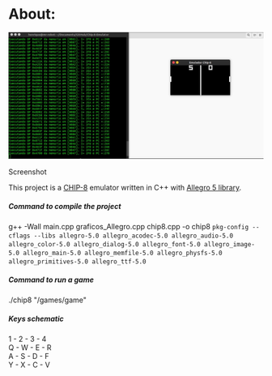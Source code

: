 # About:
<img src="screenshots/screenshot.jpg" alt="Drawing"/>

Screenshot

This project is a [CHIP-8](https://en.wikipedia.org/wiki/CHIP-8) emulator written in C++ with [Allegro 5 library](http://liballeg.org/).

##### Command to compile the project
g++ -Wall main.cpp graficos_Allegro.cpp chip8.cpp -o chip8 `pkg-config --cflags --libs allegro-5.0 allegro_acodec-5.0 allegro_audio-5.0 allegro_color-5.0 allegro_dialog-5.0 allegro_font-5.0 allegro_image-5.0 allegro_main-5.0 allegro_memfile-5.0 allegro_physfs-5.0 allegro_primitives-5.0 allegro_ttf-5.0`

##### Command to run a game 
./chip8 "/games/game"

##### Keys schematic

1 - 2 - 3 - 4  
Q - W - E - R  
A - S - D - F  
Y - X - C - V  

